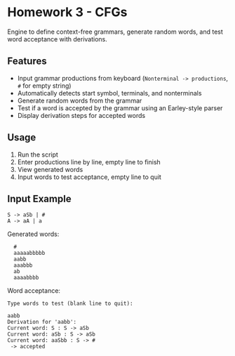 # Homework 3 - CFGs

Engine to define context-free grammars, generate random words, and test word acceptance with derivations.


## Features

- Input grammar productions from keyboard (`Nonterminal -> productions`, `#` for empty string)
- Automatically detects start symbol, terminals, and nonterminals
- Generate random words from the grammar
- Test if a word is accepted by the grammar using an Earley-style parser
- Display derivation steps for accepted words


## Usage

1. Run the script
2. Enter productions line by line, empty line to finish
3. View generated words
4. Input words to test acceptance, empty line to quit

## Input Example

```
S -> aSb | #
A -> aA | a
```

Generated words:

```
  #
  aaaaabbbbb
  aabb
  aaabbb
  ab
  aaaabbbb
```

Word acceptance:

```
Type words to test (blank line to quit):

aabb
Derivation for 'aabb':
Current word: S : S -> aSb
Current word: aSb : S -> aSb
Current word: aaSbb : S -> #
 -> accepted
```

